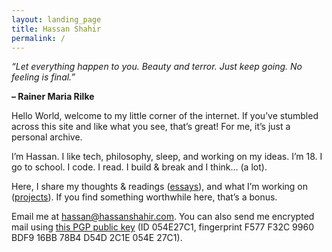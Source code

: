 ```yaml
---
layout: landing_page
title: Hassan Shahir
permalink: /
---
```


<div class="notion-header">
  <p><em>“Let everything happen to you. Beauty and terror. Just keep going. No feeling is final.”</em></p>
  <p><strong>– Rainer Maria Rilke</strong></p>
</div>

<div class="divider"></div>

Hello World, welcome to my little corner of the internet. If you’ve stumbled across this site and like what you see, that’s great! For me, it’s just a personal archive.

I’m Hassan. I like tech, philosophy, sleep, and working on my ideas. I’m 18. I go to school. I code. I read. I build & break and I think... (a lot).

Here, I share my thoughts & readings ([essays](/essays/)), and what I’m working on ([projects](/projects/)). If you find something worthwhile here, that’s a bonus.

<div class="divider"></div>

Email me at hassan@hassanshahir.com. You can also send me encrypted mail using [this PGP public key](https://raw.githubusercontent.com/hssnx/hssnx.github.io/refs/heads/main/assets/utils/hassan.asc) (ID 054E27C1, fingerprint F577 F32C 9960 BDF9 16BB 78B4 D54D 2C1E 054E 27C1).